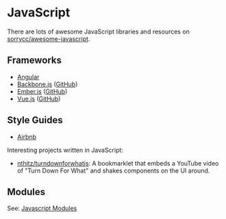 # JavaScript

There are lots of awesome JavaScript libraries and resources on
[sorrycc/awesome-javascript](https://github.com/sorrycc/awesome-javascript).

## Frameworks

- [Angular](/programming/frameworks/angular.md)
- [Backbone.js](https://backbonejs.org)
  ([GitHub](https://github.com/jashkenas/backbone))
- [Ember.js](https://emberjs.com)
  ([GitHub](https://github.com/emberjs/ember.js))
- [Vue.js](https://vuejs.org) ([GitHub](https://github.com/vuejs/core))

## Style Guides

- [Airbnb](https://github.com/airbnb/javascript)

Interesting projects written in JavaScript:

- [nthitz/turndownforwhatjs](https://github.com/nthitz/turndownforwhatjs): A
  bookmarklet that embeds a YouTube video of "Turn Down For What" and shakes
  components on the UI around.

## Modules

See: [Javascript Modules](programming/languages/javascript/modules.md)

